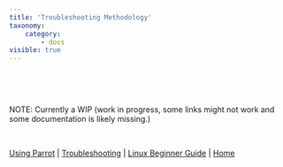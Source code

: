 ```yaml
---
title: 'Troubleshooting Methodology'
taxonomy:
    category:
        - docs
visible: true
---
```


&nbsp;

&nbsp;

NOTE: Currently a WIP (work in progress, some links might not work and some documentation is likely missing.)

&nbsp;

[Using Parrot](https://www.parrotsec.org/docs/info/start/) | [Troubleshooting](https://www.parrotsec.org/docs/trbl/start/) | [Linux Beginner Guide](https://www.parrotsec.org/docs/library/lbg-basics/) | [Home](https://www.parrotsec.org/docs/)